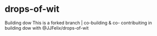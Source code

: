 # drops-of-wit
Building dow 
This is a forked branch | co-building & co- contribuiting in  building dow with @JJFelix/drops-of-wit

